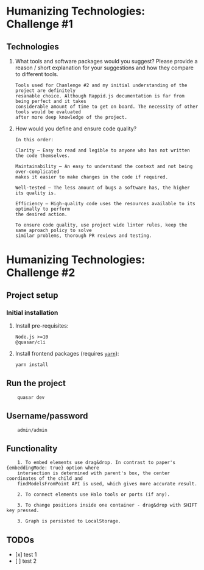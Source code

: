 # Humanizing Technologies: Challenge #1

## Technologies

1.  What tools and software packages would you suggest? Please provide a reason / short explanation for your suggestions and how they compare to different tools.

        Tools used for Chanlenge #2 and my initial understanding of the project are definitely
        resanable choice. Although Rappid.js documentation is far from being perfect and it takes
        considerable amount of time to get on board. The necessity of other tools would be evaluated
        after more deep knowledge of the project.

2.  How would you define and ensure code quality?

        In this order:

        Clarity – Easy to read and legible to anyone who has not written the code themselves.

        Maintainability – An easy to understand the context and not being over-complicated
        makes it easier to make changes in the code if required.

        Well-tested – The less amount of bugs a software has, the higher its quality is.

        Efficiency – High-quality code uses the resources available to its optimally to perform
        the desired action.

        To ensure code quality, use project wide linter rules, keep the same aproach policy to solve
        similar problems, thorough PR reviews and testing.

# Humanizing Technologies: Challenge #2

## Project setup

### Initial installation

1.  Install pre-requisites:

        Node.js >=10
        @quasar/cli

2.  Install frontend packages (requires [`yarn`](https://classic.yarnpkg.com/en/docs/install)):

        yarn install

## Run the project

        quasar dev

## Username/password

        admin/admin

## Functionality

        1. To embed elements use drag&drop. In contrast to paper's {embeddingMode: true} option where
        intersection is determined with parent's box, the center coordinates of the child and
        findModelsFromPoint API is used, which gives more accurate result.

        2. To connect elements use Halo tools or ports (if any).

        3. To change positions inside one container - drag&drop with SHIFT key pressed.

        3. Graph is persisted to LocalStorage.
        
## TODOs
-    [x] test 1
-    [ ] test 2
